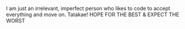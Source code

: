 I am just an irrelevant, imperfect person who likes to code to accept everything and move on.
Tatakae!
HOPE FOR THE BEST & EXPECT THE WORST
